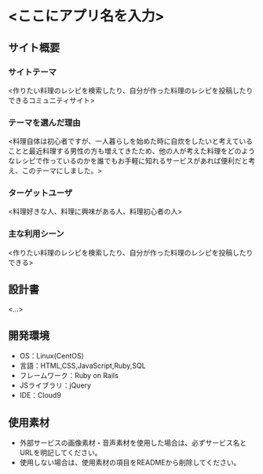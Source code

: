 # <ここにアプリ名を入力>

## サイト概要
### サイトテーマ
<作りたい料理のレシピを検索したり、自分が作った料理のレシピを投稿したりできるコミュニティサイト>

### テーマを選んだ理由
<料理自体は初心者ですが、一人暮らしを始めた時に自炊をしたいと考えていることと最近料理する男性の方も増えてきたため、他の人が考えた料理をどのようなレシピで作っているのかを誰でもお手軽に知れるサービスがあれば便利だと考え、このテーマにしました。>

### ターゲットユーザ
<料理好きな人、料理に興味がある人、料理初心者の人>

### 主な利用シーン
<作りたい料理のレシピを検索したり、自分が作った料理のレシピを投稿したりできる>

## 設計書
<...>

## 開発環境
- OS：Linux(CentOS)
- 言語：HTML,CSS,JavaScript,Ruby,SQL
- フレームワーク：Ruby on Rails
- JSライブラリ：jQuery
- IDE：Cloud9

## 使用素材
- 外部サービスの画像素材・音声素材を使用した場合は、必ずサービス名とURLを明記してください。
- 使用しない場合は、使用素材の項目をREADMEから削除してください。